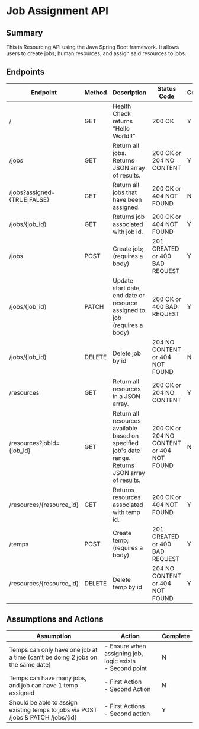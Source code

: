 # Job Assignment API

## Summary
This is Resourcing API using the Java Spring Boot framework. It allows users to create jobs, human resources, and assign said resources to jobs.

## Endpoints
| Endpoint | Method | Description                   | Status Code | Complete |
| -------- | ------ | ----------------------------- | ----------- | -------- |
| /        | GET    | Health Check returns “Hello World!!” | 200 OK | Y |
| /jobs    | GET    | Return all jobs. Returns JSON array of results. | 200 OK or 204 NO CONTENT | Y |
| /jobs?assigned={TRUE\|FALSE} | GET | Return all jobs that have been assigned. | 200 OK or 404 NOT FOUND | N |
| /jobs/{job_id} | GET    | Returns job associated with job id.  | 200 OK or 404 NOT FOUND | Y |
| /jobs    | POST   | Create job; (requires a body)        | 201 CREATED or 400 BAD REQUEST | Y |
| /jobs/{job_id}  | PATCH | Update start date, end date or resource assigned to job (requires a body) | 200 OK or 400 BAD REQUEST | Y |
| /jobs/{job_id} | DELETE | Delete job by id         | 204 NO CONTENT or 404 NOT FOUND | N |
| /resources   | GET    | Return all resources in a JSON array. | 200 OK or 204 NO CONTENT | Y |
| /resources?jobId={job_id} | GET    | Return all resources available based on specified job's date range. Returns JSON array of results. | 200 OK or 204 NO CONTENT or 404 NOT FOUND | N |
| /resources/{resource_id} | GET    | Returns resources associated with temp id. | 200 OK or 404 NOT FOUND | Y |
| /temps  | POST    | Create temp; (requires a body) | 201 CREATED or 400 BAD REQUEST | Y |
| /resources/{resource_id}  | DELETE    | Delete temp by id  | 204 NO CONTENT or 404 NOT FOUND | Y |

## Assumptions and Actions

| Assumption | Action | Complete |
| ---------- | ------ | -------- |
| Temps can only have one job at a time (can’t be doing 2 jobs on the same date) | - Ensure when assigning job, logic exists <br> - Second point | N |
| Temps can have many jobs, and job can have 1 temp assigned | - First Action <br> - Second Action | N |
| Should be able to assign existing temps to jobs via POST /jobs & PATCH /jobs/{id} | - First Actions <br> - Second action | Y |
